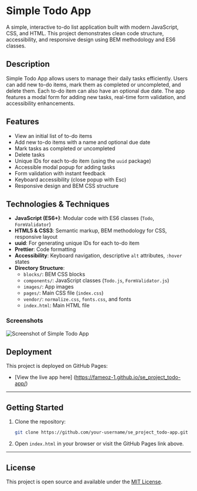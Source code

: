 # Simple Todo App

A simple, interactive to-do list application built with modern JavaScript, CSS, and HTML. This project demonstrates clean code structure, accessibility, and responsive design using BEM methodology and ES6 classes.

## Description

Simple Todo App allows users to manage their daily tasks efficiently. Users can add new to-do items, mark them as completed or uncompleted, and delete them. Each to-do item can also have an optional due date. The app features a modal form for adding new tasks, real-time form validation, and accessibility enhancements.

## Features

- View an initial list of to-do items
- Add new to-do items with a name and optional due date
- Mark tasks as completed or uncompleted
- Delete tasks
- Unique IDs for each to-do item (using the `uuid` package)
- Accessible modal popup for adding tasks
- Form validation with instant feedback
- Keyboard accessibility (close popup with Esc)
- Responsive design and BEM CSS structure

## Technologies & Techniques

- **JavaScript (ES6+)**: Modular code with ES6 classes (`Todo`, `FormValidator`)
- **HTML5 & CSS3**: Semantic markup, BEM methodology for CSS, responsive layout
- **uuid**: For generating unique IDs for each to-do item
- **Prettier**: Code formatting
- **Accessibility**: Keyboard navigation, descriptive `alt` attributes, `:hover` states
- **Directory Structure**:
  - `blocks/`: BEM CSS blocks
  - `components/`: JavaScript classes (`Todo.js`, `FormValidator.js`)
  - `images/`: App images
  - `pages/`: Main CSS file (`index.css`)
  - `vendor/`: `normalize.css`, `fonts.css`, and fonts
  - `index.html`: Main HTML file

### Screenshots

<!-- Add screenshots or GIFs here -->

![Screenshot of Simple Todo App](images\todo-app-screenshots)

## Deployment

This project is deployed on GitHub Pages:

- [View the live app here]
  (https://fameoz-1.github.io/se_project_todo-app/)

---

## Getting Started

1. Clone the repository:
   ```sh
   git clone https://github.com/your-username/se_project_todo-app.git
   ```
2. Open `index.html` in your browser or visit the GitHub Pages link above.

---

## License

This project is open source and available under the [MIT License](LICENSE).
